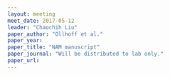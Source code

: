 ```yaml
---
layout: meeting
meet_date: 2017-05-12
leader: "Chaochih Liu"
paper_author: "Ollhoff et al."
paper_year:
paper_title: "NAM manuscript"
paper_journal: "Will be distributed to lab only."
paper_url:
---
```

